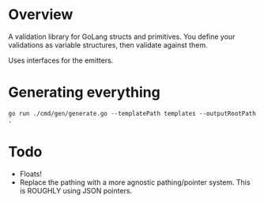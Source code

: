 # Overview

A validation library for GoLang structs and primitives. You define your validations as variable structures, then validate against them.

Uses interfaces for the emitters.

# Generating everything

```shell script
go run ./cmd/gen/generate.go --templatePath templates --outputRootPath .
```

# Todo

 * Floats!
 * Replace the pathing with a more agnostic pathing/pointer system. This is ROUGHLY using JSON pointers.

